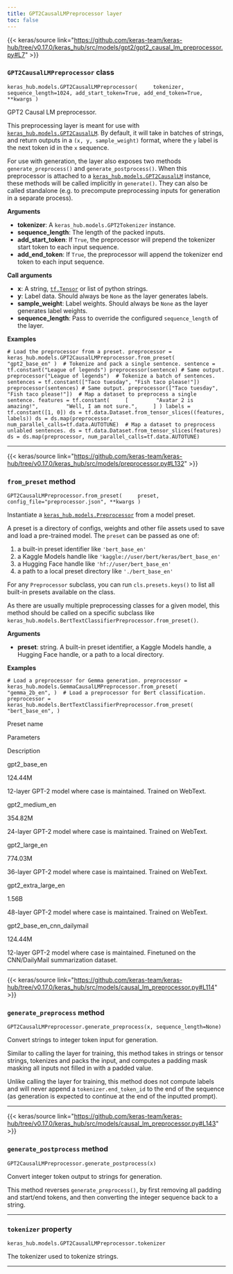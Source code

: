 ```yaml
---
title: GPT2CausalLMPreprocessor layer
toc: false
---
```


{{< keras/source link="https://github.com/keras-team/keras-hub/tree/v0.17.0/keras_hub/src/models/gpt2/gpt2_causal_lm_preprocessor.py#L7" >}}

### `GPT2CausalLMPreprocessor` class

`keras_hub.models.GPT2CausalLMPreprocessor(     tokenizer, sequence_length=1024, add_start_token=True, add_end_token=True, **kwargs )`

GPT2 Causal LM preprocessor.

This preprocessing layer is meant for use with [`keras_hub.models.GPT2CausalLM`](/api/keras_hub/models/gpt2/gpt2_causal_lm#gpt2causallm-class). By default, it will take in batches of strings, and return outputs in a `(x, y, sample_weight)` format, where the `y` label is the next token id in the `x` sequence.

For use with generation, the layer also exposes two methods `generate_preprocess()` and `generate_postprocess()`. When this preprocessor is attached to a [`keras_hub.models.GPT2CausalLM`](/api/keras_hub/models/gpt2/gpt2_causal_lm#gpt2causallm-class) instance, these methods will be called implicitly in `generate()`. They can also be called standalone (e.g. to precompute preprocessing inputs for generation in a separate process).

**Arguments**

- **tokenizer**: A `keras_hub.models.GPT2Tokenizer` instance.
- **sequence_length**: The length of the packed inputs.
- **add_start_token**: If `True`, the preprocessor will prepend the tokenizer start token to each input sequence.
- **add_end_token**: If `True`, the preprocessor will append the tokenizer end token to each input sequence.

**Call arguments**

- **x**: A string, [`tf.Tensor`](https://www.tensorflow.org/api_docs/python/tf/Tensor) or list of python strings.
- **y**: Label data. Should always be `None` as the layer generates labels.
- **sample_weight**: Label weights. Should always be `None` as the layer generates label weights.
- **sequence_length**: Pass to override the configured `sequence_length` of the layer.

**Examples**

`# Load the preprocessor from a preset. preprocessor = keras_hub.models.GPT2CausalLMPreprocessor.from_preset(     "gpt2_base_en" )  # Tokenize and pack a single sentence. sentence = tf.constant("League of legends") preprocessor(sentence) # Same output. preprocessor("League of legends")  # Tokenize a batch of sentences. sentences = tf.constant(["Taco tuesday", "Fish taco please!"]) preprocessor(sentences) # Same output. preprocessor(["Taco tuesday", "Fish taco please!"])  # Map a dataset to preprocess a single sentence. features = tf.constant(     [         "Avatar 2 is amazing!",         "Well, I am not sure.",     ] ) labels = tf.constant([1, 0]) ds = tf.data.Dataset.from_tensor_slices((features, labels)) ds = ds.map(preprocessor, num_parallel_calls=tf.data.AUTOTUNE)  # Map a dataset to preprocess unlabled sentences. ds = tf.data.Dataset.from_tensor_slices(features) ds = ds.map(preprocessor, num_parallel_calls=tf.data.AUTOTUNE)`

---

{{< keras/source link="https://github.com/keras-team/keras-hub/tree/v0.17.0/keras_hub/src/models/preprocessor.py#L132" >}}

### `from_preset` method

`GPT2CausalLMPreprocessor.from_preset(     preset, config_file="preprocessor.json", **kwargs )`

Instantiate a [`keras_hub.models.Preprocessor`](/api/keras_hub/base_classes/preprocessor#preprocessor-class) from a model preset.

A preset is a directory of configs, weights and other file assets used to save and load a pre-trained model. The `preset` can be passed as one of:

1.  a built-in preset identifier like `'bert_base_en'`
2.  a Kaggle Models handle like `'kaggle://user/bert/keras/bert_base_en'`
3.  a Hugging Face handle like `'hf://user/bert_base_en'`
4.  a path to a local preset directory like `'./bert_base_en'`

For any `Preprocessor` subclass, you can run `cls.presets.keys()` to list all built-in presets available on the class.

As there are usually multiple preprocessing classes for a given model, this method should be called on a specific subclass like `keras_hub.models.BertTextClassifierPreprocessor.from_preset()`.

**Arguments**

- **preset**: string. A built-in preset identifier, a Kaggle Models handle, a Hugging Face handle, or a path to a local directory.

**Examples**

`# Load a preprocessor for Gemma generation. preprocessor = keras_hub.models.GemmaCausalLMPreprocessor.from_preset(     "gemma_2b_en", )  # Load a preprocessor for Bert classification. preprocessor = keras_hub.models.BertTextClassifierPreprocessor.from_preset(     "bert_base_en", )`

Preset name

Parameters

Description

gpt2_base_en

124.44M

12-layer GPT-2 model where case is maintained. Trained on WebText.

gpt2_medium_en

354.82M

24-layer GPT-2 model where case is maintained. Trained on WebText.

gpt2_large_en

774.03M

36-layer GPT-2 model where case is maintained. Trained on WebText.

gpt2_extra_large_en

1.56B

48-layer GPT-2 model where case is maintained. Trained on WebText.

gpt2_base_en_cnn_dailymail

124.44M

12-layer GPT-2 model where case is maintained. Finetuned on the CNN/DailyMail summarization dataset.

---

{{< keras/source link="https://github.com/keras-team/keras-hub/tree/v0.17.0/keras_hub/src/models/causal_lm_preprocessor.py#L114" >}}

### `generate_preprocess` method

`GPT2CausalLMPreprocessor.generate_preprocess(x, sequence_length=None)`

Convert strings to integer token input for generation.

Similar to calling the layer for training, this method takes in strings or tensor strings, tokenizes and packs the input, and computes a padding mask masking all inputs not filled in with a padded value.

Unlike calling the layer for training, this method does not compute labels and will never append a `tokenizer.end_token_id` to the end of the sequence (as generation is expected to continue at the end of the inputted prompt).

---

{{< keras/source link="https://github.com/keras-team/keras-hub/tree/v0.17.0/keras_hub/src/models/causal_lm_preprocessor.py#L143" >}}

### `generate_postprocess` method

`GPT2CausalLMPreprocessor.generate_postprocess(x)`

Convert integer token output to strings for generation.

This method reverses `generate_preprocess()`, by first removing all padding and start/end tokens, and then converting the integer sequence back to a string.

---

### `tokenizer` property

`keras_hub.models.GPT2CausalLMPreprocessor.tokenizer`

The tokenizer used to tokenize strings.

---
